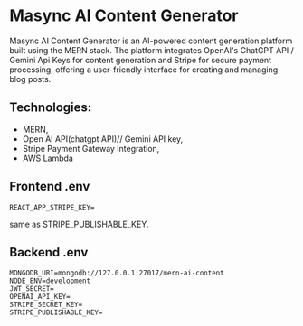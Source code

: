 # Masync AI Content Generator
Masync AI Content Generator is an AI-powered content generation platform built using the MERN stack. The platform integrates OpenAI's ChatGPT API / Gemini Api Keys for content generation and Stripe for secure payment processing, offering a user-friendly interface for creating and managing blog posts.

## Technologies: 
- MERN,
- Open AI API(chatgpt API)// Gemini API key,
- Stripe Payment Gateway Integration,
- AWS Lambda 

## Frontend .env
```
REACT_APP_STRIPE_KEY=
```
same as STRIPE_PUBLISHABLE_KEY.

## Backend .env
```
MONGODB_URI=mongodb://127.0.0.1:27017/mern-ai-content
NODE_ENV=development
JWT_SECRET=
OPENAI_API_KEY=
STRIPE_SECRET_KEY=
STRIPE_PUBLISHABLE_KEY=
```

